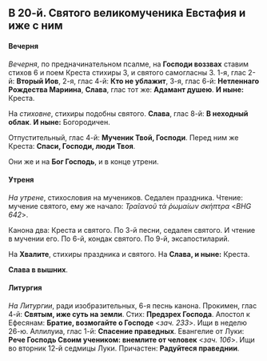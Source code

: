 
## В 20-й. Святого великомученика Евстафия и иже с ним

#### Вечерня

*Вечерня*, по предначинательном псалме, на **Господи воззвах** ставим стихов 6 
и поем Креста стихиры 3, и святого самогласны 3. 1-я, глас 2-й: **Вторый Иов**, 
2-я, глас 4-й: **Кто не ублажит**, 3-я, глас 6-й: **Нетленнаго Рождества Мариина**, 
**Слава**, глас тот же: **Адамант душею**. **И ныне:** Креста.

На *стиховне*, стихиры подобны святого. **Слава**, глас 8-й: **В неходный облак**. 
**И ныне:** Богородичен.  

Отпустительный, глас 4-й: **Мученик Твой, Господи**. Перед ним же Креста: **Спаси, 
Господи, люди Твоя**.

Они же и на **Бог Господь**, и в конце утрени.

#### Утреня

*На утрене*, стихословия на мучеников. Седален праздника. Чтение: мучение святого, 
ему же начало: *Τραῖανοῦ τὰ ῥωμαίων σκήπτρα* <*BHG 642*>. 

Канона два: Креста и святого. По 3-й песни, седален святого. И чтение в мучении его. 
По 6-й, кондак святого. По 9-й, эксапостиларий. 

На **Хвалите**, стихиры праздника и святого. На **Слава, и ныне:** Креста.

**Слава в вышних**.    

#### Литургия

*На Литургии*, ради изобразительных, 6-я песнь канона.
Прокимен, глас 4-й: **Святым, иже суть на земли**. Стих: **Предзрех Господа**.
Апостол к Ефесянам: **Братие, возмогайте о Господе** <*зач. 233*>. Ищи в неделю 26-ю.
Аллилуиа, глас 1-й: **Спасение праведных**.
Евангелие от Луки: **Рече Господь Своим учеником: внемлите от человек** <*зач. 106*>. Ищи 
во вторник 12-й седмицы Луки. 
Причастен: **Радуйтеся праведнии**.

